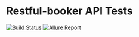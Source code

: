 # Restful-booker API Tests

[![Build Status](https://github.com/natassssh/lesson_8_Restful_Booker/actions/workflows/runtests.yml/badge.svg)](https://github.com/natassssh/lesson_8_Restful_Booker/actions)
[![Allure Report](https://img.shields.io/badge/Allure-Reportblueviolet?logo=allure&style=flat-square)](https://natassssh.github.io/lesson_8_Restful_Booker/)